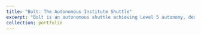 ```yaml
---
title: "Bolt: The Autonomous Institute Shuttle"
excerpt: "Bolt is an autonomous shuttle achieving Level 5 autonomy, designed to navigate the IIT Madras campus. It incorporates advanced perception, planning, and control algorithms to ensure safe and efficient operation.<br/><video width='500'><source src="images/IGVC.mp4" type="video/mp4"></video>"
collection: portfolio
---
```

